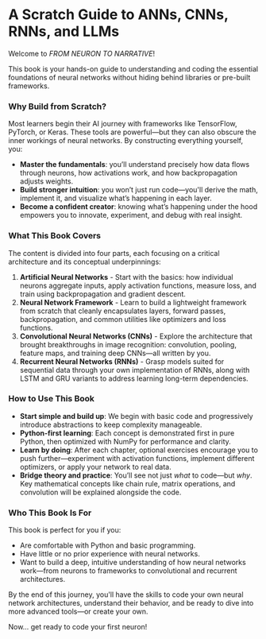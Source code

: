 # A Scratch Guide to ANNs, CNNs, RNNs, and LLMs

Welcome to *FROM NEURON TO NARRATIVE*! 

This book is your hands-on guide to understanding and coding the essential foundations of neural networks without hiding behind libraries or pre-built frameworks.

### Why Build from Scratch?

Most learners begin their AI journey with frameworks like TensorFlow, PyTorch, or Keras. These tools are powerful—but they can also obscure the inner workings of neural networks. By constructing everything yourself, you:

* **Master the fundamentals**: you’ll understand precisely how data flows through neurons, how activations work, and how backpropagation adjusts weights.
* **Build stronger intuition**: you won’t just run code—you'll derive the math, implement it, and visualize what’s happening in each layer.
* **Become a confident creator**: knowing what’s happening under the hood empowers you to innovate, experiment, and debug with real insight.

### What This Book Covers

The content is divided into four parts, each focusing on a critical architecture and its conceptual underpinnings:

1. **Artificial Neural Networks** - Start with the basics: how individual neurons aggregate inputs, apply activation functions, measure loss, and train using backpropagation and gradient descent.
2. **Neural Network Framework** - Learn to build a lightweight framework from scratch that cleanly encapsulates layers, forward passes, backpropagation, and common utilities like optimizers and loss functions.
3. **Convolutional Neural Networks (CNNs)** - Explore the architecture that brought breakthroughs in image recognition: convolution, pooling, feature maps, and training deep CNNs—all written by you.
4. **Recurrent Neural Networks (RNNs)** - Grasp models suited for sequential data through your own implementation of RNNs, along with LSTM and GRU variants to address learning long-term dependencies.

### How to Use This Book

* **Start simple and build up**: We begin with basic code and progressively introduce abstractions to keep complexity manageable.
* **Python-first learning**: Each concept is demonstrated first in pure Python, then optimized with NumPy for performance and clarity.
* **Learn by doing**: After each chapter, optional exercises encourage you to push further—experiment with activation functions, implement different optimizers, or apply your network to real data.
* **Bridge theory and practice**: You’ll see not just *what* to code—but *why*. Key mathematical concepts like chain rule, matrix operations, and convolution will be explained alongside the code.

### Who This Book Is For

This book is perfect for you if you:

* Are comfortable with Python and basic programming.
* Have little or no prior experience with neural networks.
* Want to build a deep, intuitive understanding of how neural networks work—from neurons to frameworks to convolutional and recurrent architectures.

By the end of this journey, you'll have the skills to code your own neural network architectures, understand their behavior, and be ready to dive into more advanced tools—or create your own.

Now… get ready to code your first neuron!

```{tableofcontents}
```

